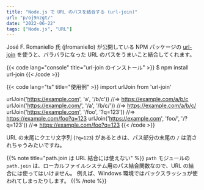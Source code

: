 ```yaml
---
title: "Node.js で URL のパスを結合する (url-join)"
url: "p/oj9nzgt/"
date: "2022-06-22"
tags: ["Node.js", "URL"]
---
```


José F. Romaniello 氏 (jfromaniello) が公開している NPM パッケージの [url-join](https://www.npmjs.com/package/url-join) を使うと、バラバラになった URL のパスをうまいこと結合してくれます。

{{< code lang="console" title="url-join のインストール" >}}
$ npm install url-join
{{< /code >}}

{{< code lang="ts" title="使用例" >}}
import urlJoin from 'url-join'

urlJoin('https://example.com', 'a', '/b/c'))        //=> https://example.com/a/b/c
urlJoin('https://example.com/', '/a', '/b/c/'))     //=> https://example.com/a/b/c/
urlJoin('https://example.com', '/foo', '?q=123'))   //=> https://example.com/foo?q=123
urlJoin('https://example.com', 'foo/', '/?q=123'))  //=> https://example.com/foo?q=123
{{< /code >}}

URL の末尾にクエリ文字列 (`?q=123`) があるときは、パス部分の末尾の `/` は消されちゃうみたいですね。

{{% note title="path.join は URL 結合には使えない" %}}
`path` モジュールの `path.join` は、ローカルファイルシステム用のパス結合関数なので、URL の結合には使ってはいけません。
例えば、Windows 環境ではバックスラッシュが使われてしまったりします。
{{% /note %}}

